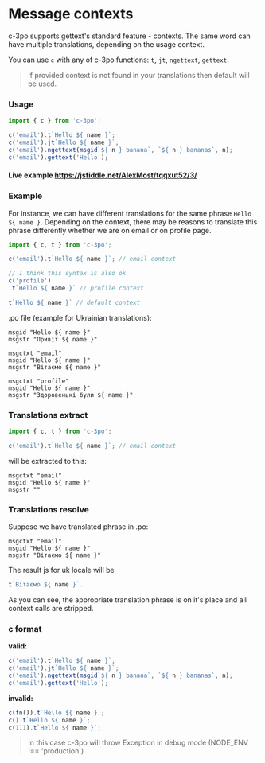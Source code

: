 # Message contexts

c-3po supports gettext's standard feature - contexts.
The same word can have multiple translations, depending on the usage context.

You can use `c` with any of c-3po functions: `t`, `jt`, `ngettext`, `gettext`.

> If provided context is not found in your translations then default will be used.

### Usage
```js
import { c } from 'c-3po';

c('email').t`Hello ${ name }`;
c('email').jt`Hello ${ name }`;
c('email').ngettext(msgid`${ n } banana`, `${ n } bananas`, n);
c('email').gettext('Hello');
```

#### Live example https://jsfiddle.net/AlexMost/tqqxut52/3/

### Example
For instance, we can have different translations for the same phrase
`Hello ${ name }`. Depending on the context, there may be reasons
to translate this phrase differently whether we are on email or on profile page.

```js
import { c, t } from 'c-3po';

c('email').t`Hello ${ name }`; // email context

// I think this syntax is also ok
c('profile')
.t`Hello ${ name }` // profile context

t`Hello ${ name }` // default context
```

.po file (example for Ukrainian translations):
```
msgid "Hello ${ name }"
msgstr "Привіт ${ name }"

msgctxt "email"
msgid "Hello ${ name }"
msgstr "Вітаємо ${ name }"

msgctxt "profile"
msgid "Hello ${ name }"
msgstr "Здоровенькі були ${ name }"
```

### Translations extract
```js
import { c, t } from 'c-3po';

c('email').t`Hello ${ name }`; // email context
```

will be extracted to this:

```
msgctxt "email"
msgid "Hello ${ name }"
msgstr ""
```

### Translations resolve
Suppose we have translated phrase in .po:

```
msgctxt "email"
msgid "Hello ${ name }"
msgstr "Вітаємо ${ name }"
```

The result js for uk locale will be

```js
t`Вітаємо ${ name }`.
```

As you can see, the appropriate translation phrase is on it's place and all context calls are stripped.

### c format

**valid:**

```js
c('email').t`Hello ${ name }`;
c('email').jt`Hello ${ name }`;
c('email').ngettext(msgid`${ n } banana`, `${ n } bananas`, n);
c('email').gettext('Hello');
```

**invalid:**

```js
c(fn()).t`Hello ${ name }`;
c().t`Hello ${ name }`;
c(111).t`Hello ${ name }`;
```

> In this case c-3po will throw Exception in debug mode (NODE_ENV !== 'production')
